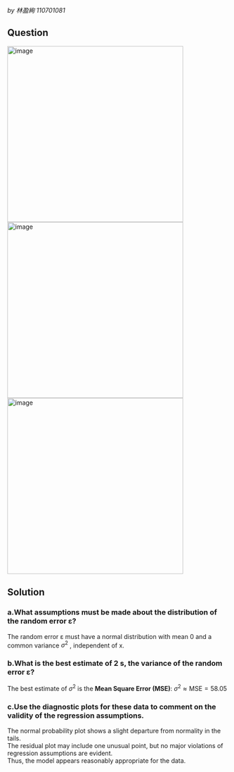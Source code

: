 *by 林盈絢 110701081*

## Question
<img width="400" alt="image" src="https://github.com/user-attachments/assets/60b63bf5-e2c8-4359-bb56-8540291393ed" /><br>
<img width="400" alt="image" src="https://github.com/user-attachments/assets/3e0be48a-0155-40f9-a1be-9fee2cc4cd9e" /><br>
<img width="400" alt="image" src="https://github.com/user-attachments/assets/57f94b8c-3588-4e0d-89f9-47c345f9f04a" />


## Solution
### a.What assumptions must be made about the distribution of the random error ε?
The random error ε must have a normal distribution with mean 0 and a common variance $\sigma^2$ , independent of x.  

### b.What is the best estimate of 2 s, the variance of the random error ε?
The best estimate of $\sigma^2$ is the **Mean Square Error (MSE)**: $\sigma^2 \approx \text{MSE} = 58.05$

### c.Use the diagnostic plots for these data to comment on the validity of the regression assumptions.
The normal probability plot shows a slight departure from normality in the tails.  
The residual plot may include one unusual point, but no major violations of regression assumptions are evident.  
Thus, the model appears reasonably appropriate for the data.
